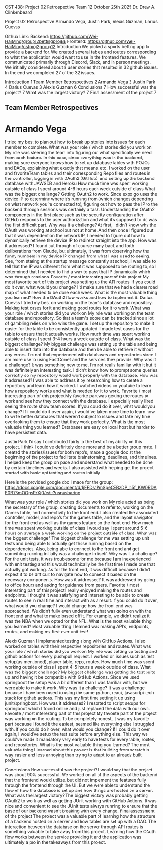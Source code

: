 CST 438: Project 02 Retrospective
Team 12
October 26th 2025
Dr. Drew A. Clinkenbeard


Project 02 Retrospective
Armando Vega, Justin Park, Alexis Guzman, Darius Cuevas

Github Link: 
Backend: https://github.com/Wei-HaiMing/group12bettingprojBE 
Frontend: https://github.com/Wei-HaiMing/cstproj2group12 
Introduction
We picked a sports betting app to provide a backend for. We created several tables and routes corresponding to what the application would want to use in the frontend features.
We communicated primarily through Discord, Slack, and in person meetings.
We initially considered about 8 user stories that resulted in 32 github issues.  In the end we completed 27 of the 32 issues.

Introduction	1
Team Member Retrospectives	2
Armando Vega                                                                                                                                                      2
Justin Park                                                                                                                                                            4
Darius Cuevas                                                                                                                                                      3
Alexis Guzman                                                                                                                                                     6
Conclusions	7
How successful was the project?	7
What was the largest victory?	7
Final assessment of the project	7


## Team Member Retrospectives
# Armando Vega
I tried my best to plan out how to break up stories into issues for each member to complete.
What was your role / which stories did you work on
My role was steering the team into figuring out what specifically we need from each feature. In this case, since everything was in the backend, making sure everyone knows how to set up database tables with POJOs and DAOs, explaining what exactly that means, etc.
I worked on the user and favoriteTeam tables and their corresponding Repo files and routes in the controller, logging in with OAuth2 (GitHub), and setting up the backend database with JAWSDB and Heroku
How much time was spent working outside of class
I spent around 4-6 hours each week outside of class
What was the biggest challenge? 
Getting OAuth2 to work. Since expo go uses the device IP to determine where it’s running from (which changes depending on what network you’re connected to), figuring out how to pass the IP to the backend through sessions was certainly a task. Understanding the OAuth2 components in the first place such as the security configuration after GitHub responds to the user authorization and what it’s supposed to do was the first difficult part.
Why was it a challenge?
At first, I didn’t know why the OAuth was working at school but not at home. And then once I figured out that it was dependent on the network IP, I needed to figure out how to dynamically retrieve the device IP to redirect straight into the app. 
How was it addressed?
I found out through of course many back and forth deliberations from Claude, but ultimately, it was from observing how the funny numbers in my device IP changed from what I was used to seeing. See, from staring at the startup message constantly at school, I was able to tell that the IP was different from what it was supposed to be routing to, so I determined that I needed to find a way to pass that IP dynamically which was through sessions. 
Favorite / most interesting part of this project
My most favorite part of this project was setting up the API routes.
If you could do it over, what would you change?
I'd make sure that we had a clearer road map of what needed to be done each week.
What is the most valuable thing you learned?
How the OAuth2 flow works and how to implement it.
Darius Cuevas
I tried my best on working on the team's database and repository. Making test cases for it and making good routes for it to work.
What was your role / which stories did you work on
My role was working on the team database and repository. So that a team's score can be tracked since a lot of gambling relies on who wins the game. I set up the repository to make it easier for the table to be consistently updated. I made test cases for the table to ensure that it actually works.
How much time was spent working outside of class
I spent 3-4 hours a week outside of class.
What was the biggest challenge? 
My biggest challenge was setting up the table and being able to insert data into the database and then be able to retrieve it without any errors. I’m not that experienced with databases and repositories since I am more use to using FastComet and the services they provide.
Why was it a challenge?
It was something new to me. I’m not really familiar with it but it was definitely an interesting task. I didn’t know how to prompt some queries correctly so my repository would work properly with the database.
How was it addressed?
I was able to address it by researching how to create a repository and learn how it worked. I watched videos on youtube to learn how a repository works and what is needed for it to work.
Favorite / most interesting part of this project
My favorite part was getting the routes to work and see how they connect with the database. I especially really liked seeing the route show team scores.
If you could do it over, what would you change?
If i could do it over again, i would’ve taken more time to learn how to write better databases that weren’t subject to issues and take my time overlooking them to ensure that they work perfectly.
What is the most valuable thing you learned?
Databases are easy on local host but harder to have persistent data.



Justin Park
I’d say I contributed fairly to the best of my ability on this project. I think I could’ve definitely done more and be a better group mate. I created the stories/issues for both repo’s, made a google doc at the beginning of the project to facilitate brainstorming, deadlines, and timelines. I helped keep the group on pace and understand what needed to be done by certain timelines and weeks. I also assisted with helping get the project started with basic api testing and routes initially. 


Here is the provided google doc I made for the group: https://docs.google.com/document/d/1jFFDs1PmSpeCEBzDP_h5f_KWDRDAF0B78mOOpsPrXj0/edit?usp=sharing

What was your role / which stories did you work on
My role acted as being the secretary of the group, creating documents to refer to, working on the Games table, and connectivity to the front end.
I also created the associated controller, model, and repo’s for the games table, and the layout navigator for the front end as well as the games feature on the front end.
How much time was spent working outside of class
I would say I spent around 5-6 hours on average a week working on the project outside of class. 
What was the biggest challenge? 
The biggest challenge for me was setting up unit tests and being able to actually get those running based on the dependencies. Also, being able to connect to the front end and get something running initially was a challenge in itself.
Why was it a challenge?
For the unit tests, it was troublesome for me because I am inexperienced with unit testing and this would technically be the first time I made one that actually got working.
As for the front end, it was difficult because I didn’t expect it to be difficult to navigate how to connect it based on the necessary components.
How was it addressed?
It was addressed by going to office hours and asking for guidance from peers. 
Favorite / most interesting part of this project
I really enjoyed making the routes and endpoints. I thought it was satisfying and interesting to be able to create routes to see in real time and interact with as a result. 
If you could do it over, what would you change?
I would change how the front end was approached. We didn’t fully even understand what was going on with the front end and what to make based off it. For example, we didn’t realize it was the NBA when we opted for the NFL. 
What is the most valuable thing you learned?
Most valuable thing I learned was making API’s, endpoints, routes, and making my first ever unit test!


Alexis Guzman
I implemented testing along with GitHub Actions. I also worked on tables with their respective repositories and routes.
What was your role / which stories did you work on
My role was setting up testing and github actions for every push/pull request. I worked on issues such as test setup(as mentioned), player table, repo, routes.
How much time was spent working outside of class
I spent 4-5 hours a week outside of class.
What was the biggest challenge? 
My biggest challenge was getting the test suite up and having it be compatible with GitHub Actions. Since we used springboot the setup was a bit different than I was familiar with, but we were able to make it work.
Why was it a challenge?
It was a challenge because I have been used to using the same python, react, javascript tech stack for github actions. This was my first time setting it up using junit/springboot.
How was it addressed?
I resorted to script setups for springboot which I found online and just replaced the data with our own.
Favorite / most interesting part of this project
My favorite part of the project was working on the routing. To be completely honest, it was my favorite part because I found it the easiest, seemed like everything else I struggled with.
If you could do it over, what would you change?
If I could do it over again, I would’ve setup the test suite before anything else. This way we could’ve made it mandatory very early to have tests for every table, routes, and repositories.
What is the most valuable thing you learned?
The most valuable thing I learned about this project is that building from scratch is way easier and less annoying than trying to adapt to an already built project.

Conclusions
How successful was the project?
I would say that the project was about 90% successful. We worked on all of the aspects of the backend that the frontend would utilize, but did not implement the features fully through the frontend through the UI. But we were able to understand the flow of how the database is set up and how things are hosted on a server.
What was the largest victory?
The biggest victory was probably getting OAuth2 to work as well as getting JUnit working with GitHub Actions. It was nice and convenient to see the JUnit tests always running to ensure that the base of our backend wasn’t breaking with every change.
Final assessment of the project
The project was a valuable part of learning how the structure of a backend hosted on a server and how tables are set up with a DAO. The interaction between the database on the server through API routes is something valuable to take away from this project. Learning how the OAuth flow works between the service providing it and the application was ultimately a pro in the takeaways from this project.
